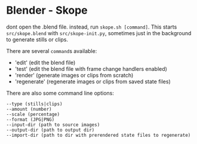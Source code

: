 # Blender - Skope

dont open the .blend file.
instead, run `skope.sh [command]`. This starts
`src/skope.blend` with `src/skope-init.py`,
sometimes just in the background to generate
stills or clips.

There are several `command`s available:
 - 'edit' (edit the blend file)
 - 'test' (edit the blend file with frame change handlers enabled)
 - 'render' (generate images or clips from scratch) 
 - 'regenerate' (regenerate images or clips from saved state files) 

There are also some command line options:

```
--type (stills|clips)
--amount (number)
--scale (percentage)
--format (JPG|PNG)
--input-dir (path to source images)
--output-dir (path to output dir)
--import-dir (path to dir with prerendered state files to regenerate)
```